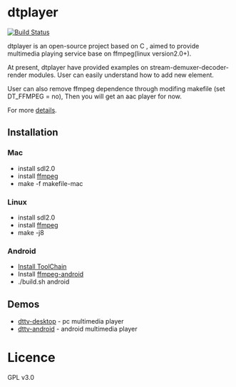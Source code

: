 
# dtplayer 
[![Build Status](https://travis-ci.org/peterfuture/dtplayer_c.svg?branch=master)](https://travis-ci.org/peterfuture/dtplayer_c)

dtplayer is an open-source project based on C , aimed to provide multimedia playing service base on ffmpeg(linux version2.0+).

At present, dtplayer have provided examples on stream-demuxer-decoder-render modules. User can easily understand how to add new element.

User can also remove ffmpeg dependence through modifing makefile (set DT_FFMPEG = no), Then you will get an aac player for now. 

For more [details](http://blog.csdn.net/dtplayer).


## Installation
### Mac
* install sdl2.0
* install [ffmpeg](https://github.com/FFmpeg/FFmpeg)
* make -f makefile-mac

### Linux
* install sdl2.0
* install [ffmpeg](https://github.com/FFmpeg/FFmpeg)
* make -j8

### Android
* [Install ToolChain](https://github.com/peterfuture/dttv-android/wiki/1-%E5%AE%89%E8%A3%85android-arm%E4%BA%A4%E5%8F%89%E7%BC%96%E8%AF%91%E9%93%BE)
* Install [ffmpeg-android](https://github.com/peterfuture/ffmpeg_android)
* ./build.sh android

## Demos
* [dttv-desktop](https://github.com/peterfuture/dttv-desktop) - pc multimedia player
* [dttv-android](https://github.com/peterfuture/dttv-android) - android multimedia player

# Licence
GPL v3.0
